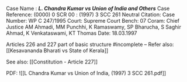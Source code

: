 Case Name : ***L. Chandra Kumar vs Union of India and Others***
Case Reference: (0000) 0 SCR 00 :  (1997) 3 SCC 261
Neutral Citation:
Case Number: WP C 247/1995
Court: Supreme Court
Bench: 07
Coram: Chief Justice AM Ahmadi, MM Punchhi, K Ramaswamy, SP Bharucha, S Saghir Ahmad, K Venkataswami, KT Thomas
Date: 18.03.1997

Articles 226 and 227 part of basic structure #incomplete 
–
Refer also:
[[Kesavananda Bharati vs State of Kerala]]

See also:
[[Constitution - Article 227]] 

PDF:
![[L Chandra Kumar vs Union of India, (1997) 3 SCC 261.pdf]]